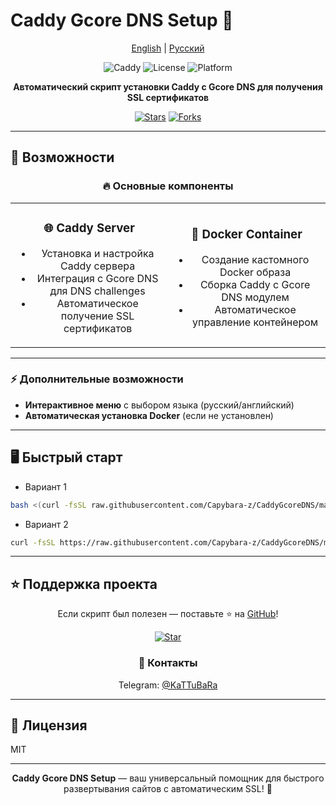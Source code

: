 # Caddy Gcore DNS Setup 🚀

<div align="center">

[English](README.en.md) | [Русский](README.md)

![Caddy](https://img.shields.io/badge/Caddy-2.7-blue)
![License](https://img.shields.io/badge/License-MIT-green)
![Platform](https://img.shields.io/badge/Platform-Ubuntu-orange)

**Автоматический скрипт установки Caddy с Gcore DNS для получения SSL сертификатов**

[![Stars](https://img.shields.io/github/stars/Capybara-z/CaddyGcoreDNS?style=social)](https://github.com/Capybara-z/CaddyGcoreDNS)
[![Forks](https://img.shields.io/github/forks/Capybara-z/CaddyGcoreDNS?style=social)](https://github.com/Capybara-z/CaddyGcoreDNS)

</div>

---

## 🚀 Возможности

<div align="center">

### 🔥 Основные компоненты

</div>

<table>
<tr>
<td width="50%" align="center">

### 🌐 Caddy Server
- Установка и настройка Caddy сервера
- Интеграция с Gcore DNS для DNS challenges
- Автоматическое получение SSL сертификатов

</td>
<td width="50%" align="center">

### 🐳 Docker Container
- Создание кастомного Docker образа
- Сборка Caddy с Gcore DNS модулем
- Автоматическое управление контейнером

</td>
</tr>
</table>

<div align="center">

---

</div>

### ⚡ Дополнительные возможности
- **Интерактивное меню** с выбором языка (русский/английский)
- **Автоматическая установка Docker** (если не установлен)

---

## 🖥️ Быстрый старт

- Вариант 1
```bash
bash <(curl -fsSL raw.githubusercontent.com/Capybara-z/CaddyGcoreDNS/main/caddy-gcore-setup.sh)
```
- Вариант 2
```bash
curl -fsSL https://raw.githubusercontent.com/Capybara-z/CaddyGcoreDNS/main/caddy-gcore-setup.sh -o caddy-gcore-setup.sh && chmod +x caddy-gcore-setup.sh && sudo bash ./caddy-gcore-setup.sh
```

---

## ⭐️ Поддержка проекта

<div align="center">

Если скрипт был полезен — поставьте ⭐️ на [GitHub](https://github.com/Capybara-z/CaddyGcoreDNS)!

[![Star](https://img.shields.io/github/stars/Capybara-z/CaddyGcoreDNS?style=social)](https://github.com/Capybara-z/CaddyGcoreDNS)

### 📱 Контакты
 Telegram: [@KaTTuBaRa](https://t.me/KaTTuBaRa)

</div>

---

## 📄 Лицензия

MIT

---

<div align="center">

**Caddy Gcore DNS Setup** — ваш универсальный помощник для быстрого развертывания сайтов с автоматическим SSL! 🚀

</div> 